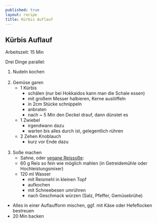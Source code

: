 ```yaml
---
published: true
layout: recipe
title: Kürbis Auflauf
---
```




## Kürbis Auflauf

Arbeitszeit: 15 Min<br>

Drei Dinge parallel:

1. Nudeln kochen
<br><br>
2. Gemüse garen
	- 1 Kürbis
		- schälen (nur bei Hokkaidos kann man die Schale essen)
		- mit großem Messer halbieren, Kerne auslöffeln
		- in 2cm Stücke schnippeln
		- anbraten
		- nach ~ 5 Min den Deckel drauf, dann dünstet es
	- 1 Zwiebel
		- irgendwann dazu
		- warten bis alles durch ist, gelegentlich rühren
	- 2 Zehen Knoblauch
		- kurz vor Ende dazu
<br><br>
3. Soße machen
	- Sahne, oder [vegane Reissoße](https://vollwert.wordpress.com/2015/03/16/noch-einmal-stutzcremes/):
	- 60 g Reis so fein wie möglich mahlen (in Getreidemühle oder Hochleistungsmixer)
	- 120 ml Wasser
		- mit Reismehl in kleinen Topf
		- aufkochen
		- mit Schneebesen umrühren
		- nach Geschmack würzen (Salz, Pfeffer, Gemüsebrühe)

- Alles in einer Auflaufform mischen, ggf. mit Käse oder Hefeflocken bestreuen
- 20 Min backen
